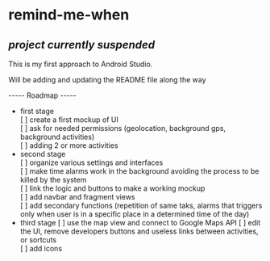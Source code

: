 # remind-me-when

## *project currently suspended*

This is my first approach to Android Studio.

Will be adding and updating the README file along the way

----- Roadmap -----
- first stage  
  [ ] create a first mockup of UI  
  [ ] ask for needed permissions (geolocation, background gps, background activities)  
  [ ] adding 2 or more activities  
- second stage  
  [ ] organize various settings and interfaces    
  [ ] make time alarms work in the background avoiding the process to be killed by the system  
  [ ] link the logic and buttons to make a working mockup  
  [ ] add navbar and fragment views  
  [ ] add secondary functions (repetition of same taks, alarms that triggers only when user is in a specific place in a determined time of the day)  
- third stage
  [ ] use the map view and connect to Google Maps API
  [ ] edit the UI, remove developers buttons and useless links between activities, or sortcuts  
  [ ] add icons  
 
